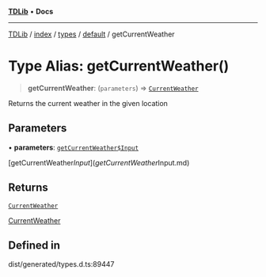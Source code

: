 [**TDLib**](../../../../../../README.md) • **Docs**

***

[TDLib](../../../../../../modules.md) / [index](../../../../../README.md) / [types](../../../README.md) / [default](../README.md) / getCurrentWeather

# Type Alias: getCurrentWeather()

> **getCurrentWeather**: (`parameters`) => [`CurrentWeather`](CurrentWeather-1.md)

Returns the current weather in the given location

## Parameters

• **parameters**: [`getCurrentWeather$Input`](getCurrentWeather$Input.md)

[getCurrentWeather$Input](getCurrentWeather$Input.md)

## Returns

[`CurrentWeather`](CurrentWeather-1.md)

[CurrentWeather](CurrentWeather-1.md)

## Defined in

dist/generated/types.d.ts:89447
